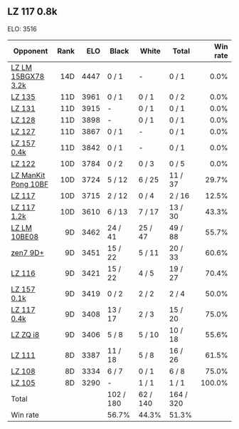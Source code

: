 ## LZ 117 0.8k ##

ELO: 3516

Opponent | Rank | ELO | Black | White | Total | Win rate
---------|-----:|----:|-------|-------|-------|-------:
[LZ LM 15BGX78 3.2k](LZ%20LM%2015BGX78%203.2k.md) | 14D | 4447 | 0 / 1 | - | 0 / 1 | 0.0%
[LZ 135](LZ%20135.md) | 11D | 3961 | 0 / 1 | 0 / 1 | 0 / 2 | 0.0%
[LZ 131](LZ%20131.md) | 11D | 3915 | - | 0 / 1 | 0 / 1 | 0.0%
[LZ 128](LZ%20128.md) | 11D | 3898 | - | 0 / 1 | 0 / 1 | 0.0%
[LZ 127](LZ%20127.md) | 11D | 3867 | 0 / 1 | - | 0 / 1 | 0.0%
[LZ 157 0.4k](LZ%20157%200.4k.md) | 11D | 3842 | 0 / 1 | - | 0 / 1 | 0.0%
[LZ 122](LZ%20122.md) | 10D | 3784 | 0 / 2 | 0 / 3 | 0 / 5 | 0.0%
[LZ ManKit Pong 10BF](LZ%20ManKit%20Pong%2010BF.md) | 10D | 3724 | 5 / 12 | 6 / 25 | 11 / 37 | 29.7%
[LZ 117](LZ%20117.md) | 10D | 3715 | 2 / 12 | 0 / 4 | 2 / 16 | 12.5%
[LZ 117 1.2k](LZ%20117%201.2k.md) | 10D | 3610 | 6 / 13 | 7 / 17 | 13 / 30 | 43.3%
[LZ LM 10BE08](LZ%20LM%2010BE08.md) | 9D | 3462 | 24 / 41 | 25 / 47 | 49 / 88 | 55.7%
[zen7 9D+](zen7%209D+.md) | 9D | 3451 | 15 / 22 | 5 / 11 | 20 / 33 | 60.6%
[LZ 116](LZ%20116.md) | 9D | 3421 | 15 / 22 | 4 / 5 | 19 / 27 | 70.4%
[LZ 157 0.1k](LZ%20157%200.1k.md) | 9D | 3419 | 0 / 2 | 2 / 2 | 2 / 4 | 50.0%
[LZ 117 0.4k](LZ%20117%200.4k.md) | 9D | 3408 | 13 / 17 | 2 / 3 | 15 / 20 | 75.0%
[LZ ZQ i8](LZ%20ZQ%20i8.md) | 9D | 3406 | 5 / 8 | 5 / 10 | 10 / 18 | 55.6%
[LZ 111](LZ%20111.md) | 8D | 3387 | 11 / 18 | 5 / 8 | 16 / 26 | 61.5%
[LZ 108](LZ%20108.md) | 8D | 3334 | 6 / 7 | 0 / 1 | 6 / 8 | 75.0%
[LZ 105](LZ%20105.md) | 8D | 3290 | - | 1 / 1 | 1 / 1 | 100.0%
Total | | | 102 / 180 | 62 / 140 | 164 / 320 | 
Win rate| | | 56.7% | 44.3% | 51.3% | 
